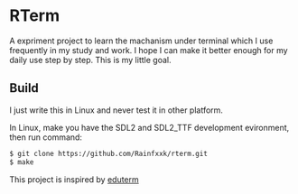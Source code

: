 # RTerm

A expriment project to learn the machanism under terminal which I use frequently in my study and work. I hope I can make it better enough for my daily use step by step. This is my little goal.

## Build

I just write this in Linux and never test it in other platform.

In Linux, make you have the SDL2 and SDL2_TTF development evironment, then run command:

```sh
$ git clone https://github.com/Rainfxxk/rterm.git
$ make
```

This project is inspired by [eduterm](https://www.uninformativ.de/git/eduterm)
